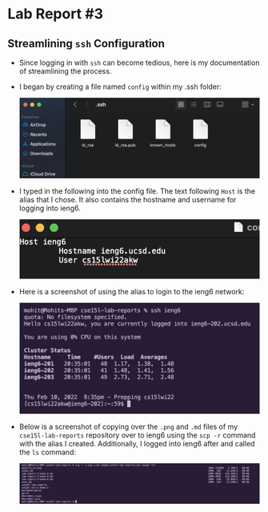 # Lab Report #3

## Streamlining `ssh` Configuration

* Since logging in with `ssh` can become tedious, here is my documentation of streamlining the process.

* I began by creating a file named `config` within my .ssh folder: 

    ![Config](lab-report-3-images/config_location.png)
    
* I typed in the following into the config file. The text following `Host` is the alias that I chose. It also contains the hostname and username for logging into ieng6.

    ![Config Content](lab-report-3-images/config_content.png)

* Here is a screenshot of using the alias to login to the ieng6 network:

    ![login](lab-report-3-images/login.png)

* Below is a screenshot of copying over the `.png` and `.md` files of my `cse15l-lab-reports` repository over to ieng6 using the `scp -r` command with the alias I created. Additionally, I logged into ieng6 after and called the `ls` command:

    ![scp](lab-report-3-images/ssh.png)